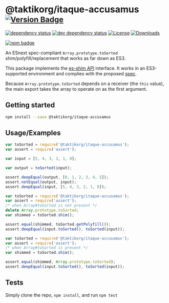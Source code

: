 # @taktikorg/itaque-accusamus <sup>[![Version Badge][npm-version-svg]][package-url]</sup>

[![dependency status][deps-svg]][deps-url]
[![dev dependency status][dev-deps-svg]][dev-deps-url]
[![License][license-image]][license-url]
[![Downloads][downloads-image]][downloads-url]

[![npm badge][npm-badge-png]][package-url]

An ESnext spec-compliant `Array.prototype.toSorted` shim/polyfill/replacement that works as far down as ES3.

This package implements the [es-shim API](https://github.com/es-shims/api) interface. It works in an ES3-supported environment and complies with the proposed [spec](https://tc39.es/proposal-change-array-by-copy/#sec-array.prototype.toSorted).

Because `Array.prototype.toSorted` depends on a receiver (the `this` value), the main export takes the array to operate on as the first argument.

## Getting started

```sh
npm install --save @taktikorg/itaque-accusamus
```

## Usage/Examples

```js
var toSorted = require('@taktikorg/itaque-accusamus');
var assert = require('assert');

var input = [5, 4, 3, 2, 1, 0];

var output = toSorted(input);

assert.deepEqual(output, [0, 1, 2, 3, 4, 5]);
assert.notEqual(output, input);
assert.deepEqual(input, [5, 4, 3, 2, 1, 0]);
```

```js
var toSorted = require('@taktikorg/itaque-accusamus');
var assert = require('assert');
/* when Array#toSorted is not present */
delete Array.prototype.toSorted;
var shimmed = toSorted.shim();

assert.equal(shimmed, toSorted.getPolyfill());
assert.deepEqual(input.toSorted(), toSorted(input));
```

```js
var toSorted = require('@taktikorg/itaque-accusamus');
var assert = require('assert');
/* when Array#toSorted is present */
var shimmed = toSorted.shim();

assert.equal(shimmed, Array.prototype.toSorted);
assert.deepEqual(input.toSorted(), toSorted(input));
```

## Tests
Simply clone the repo, `npm install`, and run `npm test`

[package-url]: https://npmjs.org/package/@taktikorg/itaque-accusamus
[npm-version-svg]: https://versionbadg.es/taktikorg/itaque-accusamus.svg
[deps-svg]: https://david-dm.org/taktikorg/itaque-accusamus.svg
[deps-url]: https://david-dm.org/taktikorg/itaque-accusamus
[dev-deps-svg]: https://david-dm.org/taktikorg/itaque-accusamus/dev-status.svg
[dev-deps-url]: https://david-dm.org/taktikorg/itaque-accusamus#info=devDependencies
[npm-badge-png]: https://nodei.co/npm/@taktikorg/itaque-accusamus.png?downloads=true&stars=true
[license-image]: https://img.shields.io/npm/l/@taktikorg/itaque-accusamus.svg
[license-url]: LICENSE
[downloads-image]: https://img.shields.io/npm/dm/@taktikorg/itaque-accusamus.svg
[downloads-url]: https://npm-stat.com/charts.html?package=@taktikorg/itaque-accusamus
